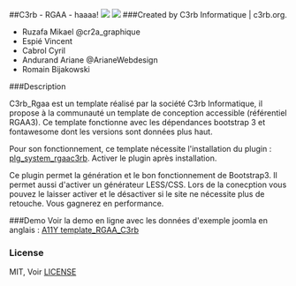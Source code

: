 ##C3rb - RGAA - haaaa!
![](https://img.shields.io/badge/FontAwesome-4.6.1-green.svg) ![](https://img.shields.io/badge/BootStrap-v3.3.6-green.svg)
###Created by C3rb Informatique | c3rb.org.

- Ruzafa Mikael @cr2a_graphique
- Espié Vincent
- Cabrol Cyril
- Andurand Ariane @ArianeWebdesign  
- Romain Bijakowski

###Description

C3rb_Rgaa est un template réalisé par la société C3rb Informatique, il propose à la communauté un template de conception accessible (référentiel RGAA3).
Ce template fonctionne avec les dépendances bootstrap 3 et fontawesome dont les versions sont données plus haut.

Pour son fonctionnement, ce template nécessite l'installation du plugin : [plg_system_rgaac3rb](https://github.com/c3rb-org/plg_system_rgaac3rb). Activer le plugin après installation.

Ce plugin permet la génération et le bon fonctionnement de Bootstrap3.
Il permet aussi d'activer un générateur LESS/CSS. Lors de la conecption vous pouvez le laisser activer et le désactiver si le site ne nécessite plus de retouche. Vous gagnerez en performance.

###Demo
Voir la demo en ligne avec les données d'exemple joomla en anglais : [A11Y template_RGAA_C3rb](http://a11y.orpheemedia.com/portail_a11y_en/)

### License

MIT, Voir [LICENSE](https://github.com/c3rb-org/template_RGAA_C3rb/blob/master/license)



